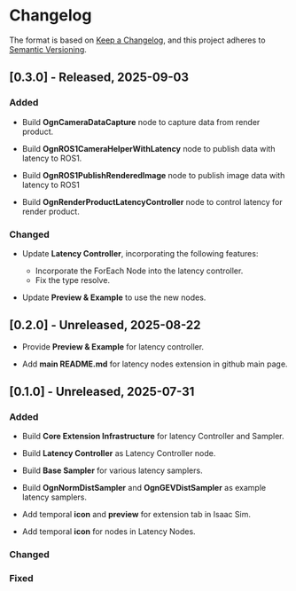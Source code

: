 # Changelog

The format is based on [Keep a Changelog](https://keepachangelog.com/en/1.1.0/),
and this project adheres to [Semantic Versioning](https://semver.org/spec/v2.0.0.html).

## [0.3.0] - Released, 2025-09-03

### Added

- Build **OgnCameraDataCapture** node to capture data from render product.

- Build **OgnROS1CameraHelperWithLatency** node to publish data with latency to ROS1.

- Build **OgnROS1PublishRenderedImage** node to publish image data with latency to ROS1

- Build **OgnRenderProductLatencyController** node to control latency for render product.

### Changed
- Update **Latency Controller**, incorporating the following features:
    - Incorporate the ForEach Node into the latency controller.
    - Fix the type resolve.

- Update **Preview & Example** to use the new nodes.

## [0.2.0] - Unreleased, 2025-08-22
- Provide **Preview & Example** for latency controller.

- Add **main README.md** for latency nodes extension in github main page.

## [0.1.0] - Unreleased, 2025-07-31

### Added
- Build **Core Extension Infrastructure** for latency Controller and Sampler.

- Build **Latency Controller** as Latency Controller node.

- Build **Base Sampler** for various latency samplers.

- Build **OgnNormDistSampler** and **OgnGEVDistSampler** as example latency samplers.

- Add temporal **icon** and **preview** for extension tab in Isaac Sim.

- Add temporal **icon** for nodes in Latency Nodes.

### Changed


### Fixed
